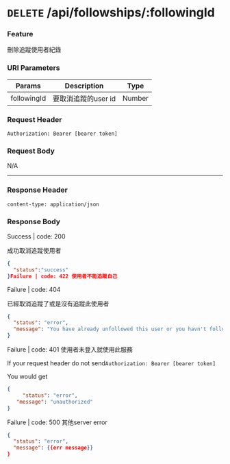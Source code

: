 # `DELETE` /api/followships/:followingId

### Feature

刪除追蹤使用者紀錄

### URI Parameters

| Params | Description | Type |
| --- | --- | --- |
| followingId | 要取消追蹤的user id | Number |

### Request Header

```
Authorization: Bearer [bearer token]
```

### Request Body

N/A

---

### Response Header

```
content-type: application/json
```

### Response Body

Success | code: 200

成功取消追蹤使用者

```json
{
  "status":"success"
}Failure | code: 422 使用者不能追蹤自己
```

Failure | code: 404

已經取消追蹤了或是沒有追蹤此使用者

```json
{
  "status": "error",
  "message": "You have already unfollowed this user or you havn't followed this user."
}
```

Failure | code: 401 使用者未登入就使用此服務

If your request header do not send`Authorization: Bearer [bearer token]`

You would get

```json
{
	 "status": "error",
   "message": "unauthorized"
}
```

Failure | code: 500 其他server error

```json
{
  "status": "error",
  "message": {{err message}}
}
```